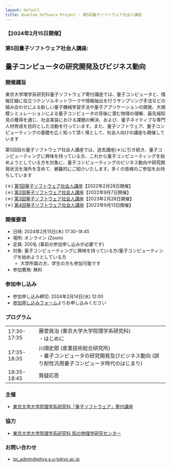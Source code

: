 ```yaml
---
layout: default
title: Quantum Software Project - 第5回量子ソフトウェア社会人講座
---
```


### 【2024年2月15日開催】
### 第5回量子ソフトウェア社会人講座:
## 量子コンピュータの研究開発及びビジネス動向

### 開催趣旨

東京大学理学系研究科量子ソフトウェア寄付講座では、量子コンピュータと、情報圧縮に役立つテンソルネットワークや情報抽出を行うサンプリング手法などの組み合わせによる新しい量子機械学習手法や量子アプリケーションの開発、大規模シミュレーションによる量子コンピュータの背後に潜む物理の理解、最先端知見の獲得を通じ、社会実装における課題の解決、および、量子ネイティブな専門人材育成を目的とした活動を行っています。また、量子ソフトウェア、量子コンピューティングの基礎を広く知って頂く場として、社会人向けの講座も開催しています

第5回目の量子ソフトウェア社会人講座では、過去講座(＊)に引き続き、量子コンピューティングに興味を持っている方、これから量子コンピューティングを始めようとしている方を対象に、量子コンピューティングのビジネス動向や研究開発状況を海外を含めて、網羅的にご紹介いたします。多くの皆様のご参加をお待ちしています

(＊) [第1回量子ソフトウェア社会人講座](openseminar202202)【2022年2月28日開催】<br/>
(＊) [第2回量子ソフトウェア社会人講座](openseminar202209)【2022年9月7日開催】<br/>
(＊) [第3回量子ソフトウェア社会人講座](openseminar202302)【2023年2月28日開催】<br/>
(＊) [第4回量子ソフトウェア社会人講座](openseminar202309)【2023年9月13日開催】

### 開催要項

* 日時: 2024年2月15日(木) 17:30-18:45
* 場所: オンライン (Zoom)
* 定員: 200名 (事前の参加申し込みが必要です)
* 対象: 量子コンピューティングに興味を持っている方/量子コンピューティングを始めようとしている方
    * 大学所属の方、学生の方も参加可能です
* 参加費用: 無料

### 参加申し込み

* 参加申し込み締切: 2024年2月14日(水) 12:00
* [参加申し込みフォーム](https://)よりお申し込みください

### プログラム

<table>
<tr><td>17:30-17:35</td><td>藤堂眞治 (東京大学大学院理学系研究科)<br/>・はじめに</td></tr>
<tr><td>17:35-18:35</td><td>川畑史郎 (産業技術総合研究所)<br/>・量子コンピュータの研究開発及びビジネス動向 (誤り耐性汎用量子コンピュータ時代のはじまり)</td></tr>
<tr><td>18:35-18:45</td><td>質疑応答</td></tr>
</table>

### 主催

* [東京大学大学院理学系研究科「量子ソフトウェア」寄付講座](https://qsw.phys.s.u-tokyo.ac.jp)

### 協力

* [東京大学大学院理学系研究科 知の物理学研究センター](https://www.phys.s.u-tokyo.ac.jp/lp/ipi/)

### お問い合わせ

* [ipi_admin@phys.s.u-tokyo.ac.jp](mailto:ipi_admin@phys.s.u-tokyo.ac.jp)
